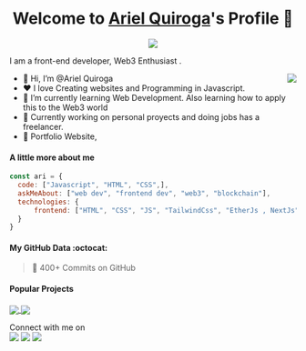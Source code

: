 <p align="center">
  <h1 align="center">Welcome to <a href="https://github.com/ArielQuiroga">Ariel Quiroga</a>'s Profile 👋</h1>
</p>
<p align="center">
  <a align="center" href="https://github.com/DenverCoder1/readme-typing-svg"><img src="https://readme-typing-svg.herokuapp.com?&font=IBM+Plex+Sans&color=F72EE2&size=25&lines=Welcome+to+my+GitHub+Profile!;I'm+a+Front+end+developer;I'm+a+competitive+programmer;" /></a>
</p>
<p>I am a front-end developer, Web3 Enthusiast .</p>
<img align="right" src="https://github.com/Adam-pw/Adam-pw/blob/main/animation_500_kxa883sd.gif">
<ul>
  <li>👋 Hi, I’m @Ariel Quiroga</li>
  <li>❤️ I love Creating websites and Programming in Javascript.</li>
  <li>🌱 I’m currently learning Web Development. Also learning how to apply this to the Web3 world</li>
  <li>💼 Currently working on personal proyects and doing jobs has a freelancer.</li>
  <li>🧐 Portfolio Website, </li>
</ul>

#### A little more about me
```javascript
const ari = {
  code: ["Javascript", "HTML", "CSS",],
  askMeAbout: ["web dev", "frontend dev", "web3", "blockchain"],
  technologies: {
      frontend: ["HTML", "CSS", "JS", "TailwindCss", "EtherJs , NextJs"],      
  }
}
```

#### My GitHub Data :octocat:
> 📜 400+ Commits on GitHub

#### Popular Projects
<a href="https://github.com/ArielQuiroga/tower-chain-front">
  <!-- Change the `github-readme-stats.anuraghazra1.vercel.app` to `github-readme-stats.vercel.app`  -->
  <img align="center" src="https://github-readme-stats.vercel.app/api/pin/?username=ArielQuiroga2&repo=tower-chain-front&theme=onedark" />
</a>    
<a href="https://github.com/ArielQuiroga/SoliditySchool">
  <!-- Change the `github-readme-stats.anuraghazra1.vercel.app` to `github-readme-stats.vercel.app`  -->
  <img align="center" src="https://github-readme-stats.vercel.app/api/pin/?username=ArielQuiroga&repo=SoliditySchool&theme=onedark"/>
</a>

<p>Connect with me on
<br>	
<a target="_blank" href="https://www.linkedin.com/in/ariel-quiroga-aa04a725b/"><img src="https://img.shields.io/badge/-LinkedIn-0077B5?style=for-the-badge&logo=Linkedin&logoColor=white"></img></a>
<a target="_blank" href="https://mail.google.com/mail/u/0/#inbox"><img src="https://img.shields.io/badge/-Gmail-D14836?style=for-the-badge&logo=Gmail&logoColor=white"></img></a>
<a target="_blank" href="https://twitter.com/AridevOK"><img src="https://img.shields.io/badge/-Twitter-1DA1F2?style=for-the-badge&logo=Twitter&logoColor=white"></img></a>

<br>
</p>




